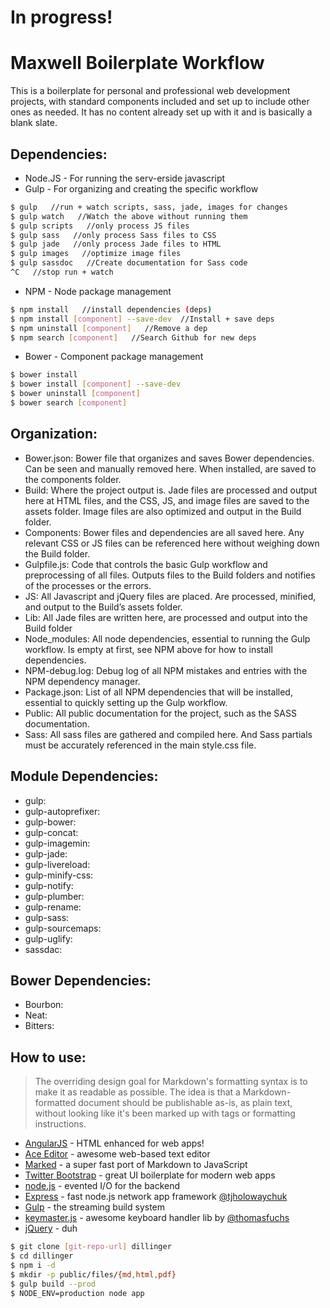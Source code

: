 # In progress!
# Maxwell Boilerplate Workflow

This is a boilerplate for personal and professional web development projects, with standard components included and set up to include other ones as needed. It has no content already set up with it and is basically a blank slate.

## Dependencies:

- Node.JS - For running the serv-erside javascript
- Gulp - For organizing and creating the specific workflow
```sh
$ gulp   //run + watch scripts, sass, jade, images for changes
$ gulp watch   //Watch the above without running them
$ gulp scripts   //only process JS files
$ gulp sass   //only process Sass files to CSS
$ gulp jade   //only process Jade files to HTML
$ gulp images   //optimize image files
$ gulp sassdoc   //Create documentation for Sass code
^C   //stop run + watch
```
- NPM - Node package management
```sh
$ npm install   //install dependencies (deps)
$ npm install [component] --save-dev  //Install + save deps
$ npm uninstall [component]   //Remove a dep
$ npm search [component]   //Search Github for new deps
```
- Bower - Component package management
```sh
$ bower install
$ bower install [component] --save-dev
$ bower uninstall [component]
$ bower search [component]
```

## Organization:

- Bower.json: Bower file that organizes and saves Bower dependencies. Can be seen and manually removed here. When installed, are saved to the components folder.
- Build: Where the project output is. Jade files are processed and output here at HTML files, and the CSS, JS, and image files are saved to the assets folder. Image files are also optimized and output in the Build folder.
- Components: Bower files and dependencies are all saved here. Any relevant CSS or JS files can be referenced here without weighing down the Build folder.
- Gulpfile.js: Code that controls the basic Gulp workflow and preprocessing of all files. Outputs files to the Build folders and notifies of the processes or the errors.
- JS: All Javascript and jQuery files are placed. Are processed, minified, and output to the Build’s assets folder.
- Lib: All Jade files are written here, are processed and output into the Build folder
- Node_modules: All node dependencies, essential to running the Gulp workflow. Is empty at first, see NPM above for how to install dependencies.
- NPM-debug.log: Debug log of all NPM mistakes and entries with the NPM dependency manager.
- Package.json: List of all NPM dependencies that will be installed, essential to quickly setting up the Gulp workflow.
- Public: All public documentation for the project, such as the SASS documentation.
- Sass: All sass files are gathered and compiled here. And Sass partials must be accurately referenced in the main style.css file.

## Module Dependencies:

- gulp:
- gulp-autoprefixer:
- gulp-bower:
- gulp-concat:
- gulp-imagemin:
- gulp-jade:
- gulp-livereload:
- gulp-minify-css:
- gulp-notify:
- gulp-plumber:
- gulp-rename:
- gulp-sass:
- gulp-sourcemaps:
- gulp-uglify:
- sassdac:

## Bower Dependencies:
- Bourbon:
- Neat:
- Bitters:

## How to use:



> The overriding design goal for Markdown's
> formatting syntax is to make it as readable
> as possible. The idea is that a
> Markdown-formatted document should be
> publishable as-is, as plain text, without
> looking like it's been marked up with tags
> or formatting instructions.

* [AngularJS] - HTML enhanced for web apps!
* [Ace Editor] - awesome web-based text editor
* [Marked] - a super fast port of Markdown to JavaScript
* [Twitter Bootstrap] - great UI boilerplate for modern web apps
* [node.js] - evented I/O for the backend
* [Express] - fast node.js network app framework [@tjholowaychuk]
* [Gulp] - the streaming build system
* [keymaster.js] - awesome keyboard handler lib by [@thomasfuchs]
* [jQuery] - duh

```sh
$ git clone [git-repo-url] dillinger
$ cd dillinger
$ npm i -d
$ mkdir -p public/files/{md,html,pdf}
$ gulp build --prod
$ NODE_ENV=production node app
```




[john gruber]:http://daringfireball.net/
[@thomasfuchs]:http://twitter.com/thomasfuchs
[1]:http://daringfireball.net/projects/markdown/
[marked]:https://github.com/chjj/marked
[Ace Editor]:http://ace.ajax.org
[node.js]:http://nodejs.org
[Twitter Bootstrap]:http://twitter.github.com/bootstrap/
[keymaster.js]:https://github.com/madrobby/keymaster
[jQuery]:http://jquery.com
[@tjholowaychuk]:http://twitter.com/tjholowaychuk
[express]:http://expressjs.com
[AngularJS]:http://angularjs.org
[Gulp]:http://gulpjs.com

